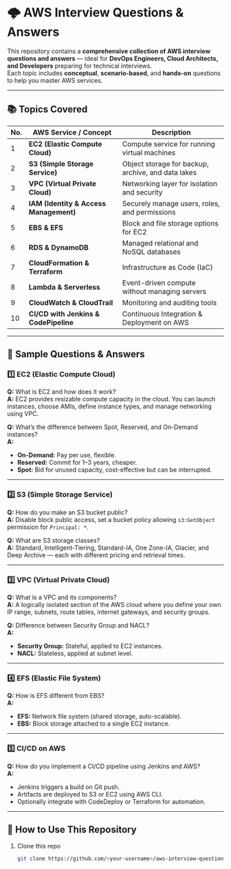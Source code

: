 # 🌩️ AWS Interview Questions & Answers

This repository contains a **comprehensive collection of AWS interview questions and answers** — ideal for **DevOps Engineers, Cloud Architects, and Developers** preparing for technical interviews.  
Each topic includes **conceptual**, **scenario-based**, and **hands-on** questions to help you master AWS services.

---

## 📚 Topics Covered

| No. | AWS Service / Concept | Description |
|-----|------------------------|--------------|
| 1 | **EC2 (Elastic Compute Cloud)** | Compute service for running virtual machines |
| 2 | **S3 (Simple Storage Service)** | Object storage for backup, archive, and data lakes |
| 3 | **VPC (Virtual Private Cloud)** | Networking layer for isolation and security |
| 4 | **IAM (Identity & Access Management)** | Securely manage users, roles, and permissions |
| 5 | **EBS & EFS** | Block and file storage options for EC2 |
| 6 | **RDS & DynamoDB** | Managed relational and NoSQL databases |
| 7 | **CloudFormation & Terraform** | Infrastructure as Code (IaC) |
| 8 | **Lambda & Serverless** | Event-driven compute without managing servers |
| 9 | **CloudWatch & CloudTrail** | Monitoring and auditing tools |
| 10 | **CI/CD with Jenkins & CodePipeline** | Continuous Integration & Deployment on AWS |

---

## 💬 Sample Questions & Answers

### **1️⃣ EC2 (Elastic Compute Cloud)**

**Q:** What is EC2 and how does it work?  
**A:** EC2 provides resizable compute capacity in the cloud. You can launch instances, choose AMIs, define instance types, and manage networking using VPC.

**Q:** What’s the difference between Spot, Reserved, and On-Demand instances?  
**A:**  
- **On-Demand:** Pay per use, flexible.  
- **Reserved:** Commit for 1–3 years, cheaper.  
- **Spot:** Bid for unused capacity, cost-effective but can be interrupted.

---

### **2️⃣ S3 (Simple Storage Service)**

**Q:** How do you make an S3 bucket public?  
**A:** Disable block public access, set a bucket policy allowing `s3:GetObject` permission for `Principal: *`.

**Q:** What are S3 storage classes?  
**A:** Standard, Intelligent-Tiering, Standard-IA, One Zone-IA, Glacier, and Deep Archive — each with different pricing and retrieval times.

---

### **3️⃣ VPC (Virtual Private Cloud)**

**Q:** What is a VPC and its components?  
**A:** A logically isolated section of the AWS cloud where you define your own IP range, subnets, route tables, internet gateways, and security groups.

**Q:** Difference between Security Group and NACL?  
**A:**  
- **Security Group:** Stateful, applied to EC2 instances.  
- **NACL:** Stateless, applied at subnet level.

---

### **4️⃣ EFS (Elastic File System)**

**Q:** How is EFS different from EBS?  
**A:**  
- **EFS:** Network file system (shared storage, auto-scalable).  
- **EBS:** Block storage attached to a single EC2 instance.

---

### **5️⃣ CI/CD on AWS**

**Q:** How do you implement a CI/CD pipeline using Jenkins and AWS?  
**A:**  
- Jenkins triggers a build on Git push.  
- Artifacts are deployed to S3 or EC2 using AWS CLI.  
- Optionally integrate with CodeDeploy or Terraform for automation.

---

## 🚀 How to Use This Repository

1. Clone this repo  
   ```bash
   git clone https://github.com/<your-username>/aws-interview-questions.git
